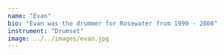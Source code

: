 ```yaml
---
name: "Evan"
bio: "Evan was the drummer for Rosewater from 1999 - 2008"
instrument: "Drumset"
image: ../../images/evan.jpg
---
```

